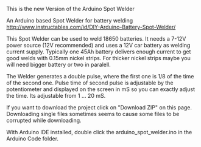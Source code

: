 This is the new Version of the Arduino Spot Welder

An Arduino based Spot Welder for battery welding http://www.instructables.com/id/DIY-Arduino-Battery-Spot-Welder/

This Spot Welder can be used to weld 18650 batteries. It needs a 7-12V power source (12V recommended) and uses a 12V car battery as welding current supply. Typically one 45Ah battery delivers enough current to get good welds with 0.15mm nickel strips. For thicker nickel strips maybe you will need bigger battery or two in paralell.

The Welder generates a double pulse, where the first one is 1/8 of the time of the second one. Pulse time of second pulse is adjustable by the potentiometer and displayed on the screen in mS so you can exactly adjust the time. Its adjustable from 1 ... 20 mS.

If you want to download the project click on "Download ZIP" on this page. Downloading single files sometimes seems to cause some files to be corrupted while downloading.

With Arduino IDE installed, double click the arduino_spot_welder.ino in the Arduino Code folder.
